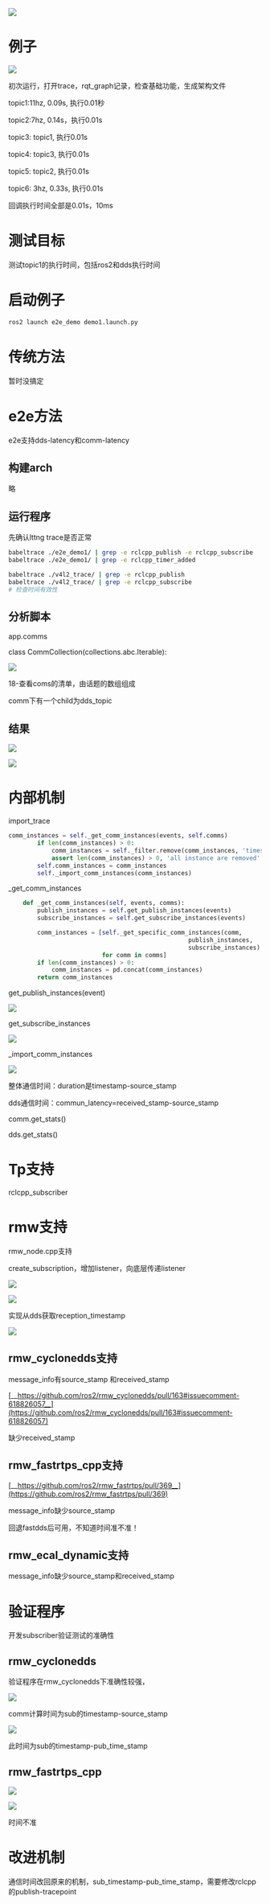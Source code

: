 ![](https://tcs.teambition.net/storage/312hca179788dab521143fe539846aa79076?Signature=eyJhbGciOiJIUzI1NiIsInR5cCI6IkpXVCJ9.eyJBcHBJRCI6IjU5Mzc3MGZmODM5NjMyMDAyZTAzNThmMSIsIl9hcHBJZCI6IjU5Mzc3MGZmODM5NjMyMDAyZTAzNThmMSIsIl9vcmdhbml6YXRpb25JZCI6IiIsImV4cCI6MTY3MTg1MTQxMCwiaWF0IjoxNjcxMjQ2NjEwLCJyZXNvdXJjZSI6Ii9zdG9yYWdlLzMxMmhjYTE3OTc4OGRhYjUyMTE0M2ZlNTM5ODQ2YWE3OTA3NiJ9.BwQNXlrggJxKDQiN4Mc_HX-MO7cRRiGxoypgE5htO3M&download=image.png "")

# 例子

![](https://tcs.teambition.net/storage/312h70675c798c7645a24785da7c0f0b3be6?Signature=eyJhbGciOiJIUzI1NiIsInR5cCI6IkpXVCJ9.eyJBcHBJRCI6IjU5Mzc3MGZmODM5NjMyMDAyZTAzNThmMSIsIl9hcHBJZCI6IjU5Mzc3MGZmODM5NjMyMDAyZTAzNThmMSIsIl9vcmdhbml6YXRpb25JZCI6IiIsImV4cCI6MTY3MTg1MTQxMCwiaWF0IjoxNjcxMjQ2NjEwLCJyZXNvdXJjZSI6Ii9zdG9yYWdlLzMxMmg3MDY3NWM3OThjNzY0NWEyNDc4NWRhN2MwZjBiM2JlNiJ9.npeQKHVoMnEljb6Cviwo8FaqvzZuzckO09LN4BUtkqg&download=architecture.png "")

初次运行，打开trace，rqt_graph记录，检查基础功能，生成架构文件

topic1:11hz,  0.09s, 执行0.01秒

topic2:7hz,  0.14s，执行0.01s

topic3:  topic1, 执行0.01s

topic4: topic3, 执行0.01s

topic5: topic2, 执行0.01s

topic6: 3hz, 0.33s, 执行0.01s

回调执行时间全部是0.01s，10ms

# 测试目标

测试topic1的执行时间，包括ros2和dds执行时间

# 启动例子

```bash
ros2 launch e2e_demo demo1.launch.py
```

# 传统方法

暂时没搞定

# e2e方法

e2e支持dds-latency和comm-latency

## 构建arch

略

## 运行程序

先确认lttng trace是否正常

```bash
babeltrace ./e2e_demo1/ | grep -e rclcpp_publish -e rclcpp_subscribe
babeltrace ./e2e_demo1/ | grep -e rclcpp_timer_added

babeltrace ./v4l2_trace/ | grep -e rclcpp_publish
babeltrace ./v4l2_trace/ | grep -e rclcpp_subscribe
# 检查时间有效性
```

## 分析脚本

app.comms

class CommCollection(collections.abc.Iterable):

![](https://tcs.teambition.net/storage/312h06216cbaac541171687f682e4b72ff43?Signature=eyJhbGciOiJIUzI1NiIsInR5cCI6IkpXVCJ9.eyJBcHBJRCI6IjU5Mzc3MGZmODM5NjMyMDAyZTAzNThmMSIsIl9hcHBJZCI6IjU5Mzc3MGZmODM5NjMyMDAyZTAzNThmMSIsIl9vcmdhbml6YXRpb25JZCI6IiIsImV4cCI6MTY3MTg1MTQxMCwiaWF0IjoxNjcxMjQ2NjEwLCJyZXNvdXJjZSI6Ii9zdG9yYWdlLzMxMmgwNjIxNmNiYWFjNTQxMTcxNjg3ZjY4MmU0YjcyZmY0MyJ9.hao6oVDzQFuvrX-vAhr_hYOs1jLSqXPbWofFYnSby54&download=image.png "")

18-查看coms的清单，由话题的数组组成

comm下有一个child为dds_topic

## 结果

![](https://tcs.teambition.net/storage/312hbe5f0a5a11dcdd7eb8137b2ef5a9d2f9?Signature=eyJhbGciOiJIUzI1NiIsInR5cCI6IkpXVCJ9.eyJBcHBJRCI6IjU5Mzc3MGZmODM5NjMyMDAyZTAzNThmMSIsIl9hcHBJZCI6IjU5Mzc3MGZmODM5NjMyMDAyZTAzNThmMSIsIl9vcmdhbml6YXRpb25JZCI6IiIsImV4cCI6MTY3MTg1MTQxMCwiaWF0IjoxNjcxMjQ2NjEwLCJyZXNvdXJjZSI6Ii9zdG9yYWdlLzMxMmhiZTVmMGE1YTExZGNkZDdlYjgxMzdiMmVmNWE5ZDJmOSJ9.XbqjGN6hp9ZwD_Xge9PQ72f9GbCdNclnEpc6u0j5ysw&download=image.png "")

![](https://tcs.teambition.net/storage/312hba012910bb98a1f0f39698bc718cf26a?Signature=eyJhbGciOiJIUzI1NiIsInR5cCI6IkpXVCJ9.eyJBcHBJRCI6IjU5Mzc3MGZmODM5NjMyMDAyZTAzNThmMSIsIl9hcHBJZCI6IjU5Mzc3MGZmODM5NjMyMDAyZTAzNThmMSIsIl9vcmdhbml6YXRpb25JZCI6IiIsImV4cCI6MTY3MTg1MTQxMCwiaWF0IjoxNjcxMjQ2NjEwLCJyZXNvdXJjZSI6Ii9zdG9yYWdlLzMxMmhiYTAxMjkxMGJiOThhMWYwZjM5Njk4YmM3MThjZjI2YSJ9.OSgI0glV2mzT1HiQl4odPOZp2hIEkChEMCdM2Nv8DuI&download=image.png "")

# 内部机制

import_trace

```python
comm_instances = self._get_comm_instances(events, self.comms)
        if len(comm_instances) > 0:
            comm_instances = self._filter.remove(comm_instances, 'timestamp')
            assert len(comm_instances) > 0, 'all instance are removed'
        self.comm_instances = comm_instances
        self._import_comm_instances(comm_instances)

```

_get_comm_instances

```python
    def _get_comm_instances(self, events, comms):
        publish_instances = self.get_publish_instances(events)
        subscribe_instances = self.get_subscribe_instances(events)

        comm_instances = [self._get_specific_comm_instances(comm,
                                                  publish_instances,
                                                  subscribe_instances) \
                          for comm in comms]
        if len(comm_instances) > 0:
            comm_instances = pd.concat(comm_instances)
        return comm_instances

```

get_publish_instances(event)

![](https://tcs.teambition.net/storage/312i9843a95fe9fd8e216ae29e66ccecbce7?Signature=eyJhbGciOiJIUzI1NiIsInR5cCI6IkpXVCJ9.eyJBcHBJRCI6IjU5Mzc3MGZmODM5NjMyMDAyZTAzNThmMSIsIl9hcHBJZCI6IjU5Mzc3MGZmODM5NjMyMDAyZTAzNThmMSIsIl9vcmdhbml6YXRpb25JZCI6IiIsImV4cCI6MTY3MTg1MTQxMCwiaWF0IjoxNjcxMjQ2NjEwLCJyZXNvdXJjZSI6Ii9zdG9yYWdlLzMxMmk5ODQzYTk1ZmU5ZmQ4ZTIxNmFlMjllNjZjY2VjYmNlNyJ9.6otcFdQdXyj-acRNeL7fumBC0P-TlbpGXRNiEB99o9A&download=image.png "")

get_subscribe_instances

![](https://tcs.teambition.net/storage/312ic049c9ac8cd38887abbf3e470843572c?Signature=eyJhbGciOiJIUzI1NiIsInR5cCI6IkpXVCJ9.eyJBcHBJRCI6IjU5Mzc3MGZmODM5NjMyMDAyZTAzNThmMSIsIl9hcHBJZCI6IjU5Mzc3MGZmODM5NjMyMDAyZTAzNThmMSIsIl9vcmdhbml6YXRpb25JZCI6IiIsImV4cCI6MTY3MTg1MTQxMCwiaWF0IjoxNjcxMjQ2NjEwLCJyZXNvdXJjZSI6Ii9zdG9yYWdlLzMxMmljMDQ5YzlhYzhjZDM4ODg3YWJiZjNlNDcwODQzNTcyYyJ9.AcC7RgEBhhHg4Z676THshODFCyeSGXHgTD1N5BnYw_0&download=image.png "")

_import_comm_instances

![](https://tcs.teambition.net/storage/312i9f87954d01cfc4bfba49fa858fc23a3f?Signature=eyJhbGciOiJIUzI1NiIsInR5cCI6IkpXVCJ9.eyJBcHBJRCI6IjU5Mzc3MGZmODM5NjMyMDAyZTAzNThmMSIsIl9hcHBJZCI6IjU5Mzc3MGZmODM5NjMyMDAyZTAzNThmMSIsIl9vcmdhbml6YXRpb25JZCI6IiIsImV4cCI6MTY3MTg1MTQxMCwiaWF0IjoxNjcxMjQ2NjEwLCJyZXNvdXJjZSI6Ii9zdG9yYWdlLzMxMmk5Zjg3OTU0ZDAxY2ZjNGJmYmE0OWZhODU4ZmMyM2EzZiJ9.3LRYwZ1L_rH1AQAENKRBFnnYSRqtX_f1WouWQnrXgAo&download=image.png "")

整体通信时间：duration是timestamp-source_stamp

dds通信时间：commun_latency=received_stamp-source_stamp

comm.get_stats()

dds.get_stats()

# Tp支持

rclcpp_subscriber

# rmw支持

rmw_node.cpp支持

create_subscription，增加listener，向底层传递listener

![](https://tcs.teambition.net/storage/312ifa3fa2f1140bd8b87c5dd97aa2c505ee?Signature=eyJhbGciOiJIUzI1NiIsInR5cCI6IkpXVCJ9.eyJBcHBJRCI6IjU5Mzc3MGZmODM5NjMyMDAyZTAzNThmMSIsIl9hcHBJZCI6IjU5Mzc3MGZmODM5NjMyMDAyZTAzNThmMSIsIl9vcmdhbml6YXRpb25JZCI6IiIsImV4cCI6MTY3MTg1MTQxMCwiaWF0IjoxNjcxMjQ2NjEwLCJyZXNvdXJjZSI6Ii9zdG9yYWdlLzMxMmlmYTNmYTJmMTE0MGJkOGI4N2M1ZGQ5N2FhMmM1MDVlZSJ9.iB1gXPdxowFkEV1Rjtpi76384OSpXmKgDXm7d5DEbx8&download=image.png "")

![](https://tcs.teambition.net/storage/312i5629e0f48a7583eddc6182e60be72e44?Signature=eyJhbGciOiJIUzI1NiIsInR5cCI6IkpXVCJ9.eyJBcHBJRCI6IjU5Mzc3MGZmODM5NjMyMDAyZTAzNThmMSIsIl9hcHBJZCI6IjU5Mzc3MGZmODM5NjMyMDAyZTAzNThmMSIsIl9vcmdhbml6YXRpb25JZCI6IiIsImV4cCI6MTY3MTg1MTQxMCwiaWF0IjoxNjcxMjQ2NjEwLCJyZXNvdXJjZSI6Ii9zdG9yYWdlLzMxMmk1NjI5ZTBmNDhhNzU4M2VkZGM2MTgyZTYwYmU3MmU0NCJ9.-sMlbMP5FwPYkIYmgiBrIgzp0NlvvHtxiinuRwgSSJQ&download=image.png "")

实现从dds获取reception_timestamp

![](https://tcs.teambition.net/storage/312ifacd1322b8d2a04c3bc03c6e16d65673?Signature=eyJhbGciOiJIUzI1NiIsInR5cCI6IkpXVCJ9.eyJBcHBJRCI6IjU5Mzc3MGZmODM5NjMyMDAyZTAzNThmMSIsIl9hcHBJZCI6IjU5Mzc3MGZmODM5NjMyMDAyZTAzNThmMSIsIl9vcmdhbml6YXRpb25JZCI6IiIsImV4cCI6MTY3MTg1MTQxMCwiaWF0IjoxNjcxMjQ2NjEwLCJyZXNvdXJjZSI6Ii9zdG9yYWdlLzMxMmlmYWNkMTMyMmI4ZDJhMDRjM2JjMDNjNmUxNmQ2NTY3MyJ9.qlgRgFb1iRlSkmFDaNFOcLrJ7C6rAWZTSE55ae1Pdkc&download=image.png "")

## rmw_cyclonedds支持

message_info有source_stamp 和received_stamp

[__https://github.com/ros2/rmw_cyclonedds/pull/163#issuecomment-618826057__](https://github.com/ros2/rmw_cyclonedds/pull/163#issuecomment-618826057)

缺少received_stamp

## rmw_fastrtps_cpp支持

[__https://github.com/ros2/rmw_fastrtps/pull/369__](https://github.com/ros2/rmw_fastrtps/pull/369)

message_info缺少source_stamp

回退fastdds后可用，不知道时间准不准！

## rmw_ecal_dynamic支持

message_info缺少source_stamp和received_stamp

# 验证程序

开发subscriber验证测试的准确性

## rmw_cyclonedds

验证程序在rmw_cyclonedds下准确性较强，

![](https://tcs.teambition.net/storage/312i8c2813e9ede425511a03cec52fa00d17?Signature=eyJhbGciOiJIUzI1NiIsInR5cCI6IkpXVCJ9.eyJBcHBJRCI6IjU5Mzc3MGZmODM5NjMyMDAyZTAzNThmMSIsIl9hcHBJZCI6IjU5Mzc3MGZmODM5NjMyMDAyZTAzNThmMSIsIl9vcmdhbml6YXRpb25JZCI6IiIsImV4cCI6MTY3MTg1MTQxMCwiaWF0IjoxNjcxMjQ2NjEwLCJyZXNvdXJjZSI6Ii9zdG9yYWdlLzMxMmk4YzI4MTNlOWVkZTQyNTUxMWEwM2NlYzUyZmEwMGQxNyJ9.y6MiH-yaSJj2v9XtscKlSVGezXeN6xeR5Gp780kZSk4&download=image.png "")

comm计算时间为sub的timestamp-source_stamp

![](https://tcs.teambition.net/storage/312i6e0b2631b82eb04a52cd58fab82f9455?Signature=eyJhbGciOiJIUzI1NiIsInR5cCI6IkpXVCJ9.eyJBcHBJRCI6IjU5Mzc3MGZmODM5NjMyMDAyZTAzNThmMSIsIl9hcHBJZCI6IjU5Mzc3MGZmODM5NjMyMDAyZTAzNThmMSIsIl9vcmdhbml6YXRpb25JZCI6IiIsImV4cCI6MTY3MTg1MTQxMCwiaWF0IjoxNjcxMjQ2NjEwLCJyZXNvdXJjZSI6Ii9zdG9yYWdlLzMxMmk2ZTBiMjYzMWI4MmViMDRhNTJjZDU4ZmFiODJmOTQ1NSJ9.1k6bNtSm1WxHikk5AbEojnMI-LMxLKFqWV_xgqcGS9I&download=image.png "")

此时间为sub的timestamp-pub_time_stamp

## rmw_fastrtps_cpp

![](https://tcs.teambition.net/storage/312i260c891f3c73ffd338091b755a9af090?Signature=eyJhbGciOiJIUzI1NiIsInR5cCI6IkpXVCJ9.eyJBcHBJRCI6IjU5Mzc3MGZmODM5NjMyMDAyZTAzNThmMSIsIl9hcHBJZCI6IjU5Mzc3MGZmODM5NjMyMDAyZTAzNThmMSIsIl9vcmdhbml6YXRpb25JZCI6IiIsImV4cCI6MTY3MTg1MTQxMCwiaWF0IjoxNjcxMjQ2NjEwLCJyZXNvdXJjZSI6Ii9zdG9yYWdlLzMxMmkyNjBjODkxZjNjNzNmZmQzMzgwOTFiNzU1YTlhZjA5MCJ9.g1QZx4uIjWZv0Z2U6B1ZSzJl93BKfjXAVN4s1Cq66-Q&download=image.png "")

![](https://tcs.teambition.net/storage/312i2c7f82c9e80ca1be0e8d429953057d1a?Signature=eyJhbGciOiJIUzI1NiIsInR5cCI6IkpXVCJ9.eyJBcHBJRCI6IjU5Mzc3MGZmODM5NjMyMDAyZTAzNThmMSIsIl9hcHBJZCI6IjU5Mzc3MGZmODM5NjMyMDAyZTAzNThmMSIsIl9vcmdhbml6YXRpb25JZCI6IiIsImV4cCI6MTY3MTg1MTQxMCwiaWF0IjoxNjcxMjQ2NjEwLCJyZXNvdXJjZSI6Ii9zdG9yYWdlLzMxMmkyYzdmODJjOWU4MGNhMWJlMGU4ZDQyOTk1MzA1N2QxYSJ9.p4OnWd-xk_SjugqN7BVsSjYLRDg6vUm8pek5RRur8v0&download=image.png "")

时间不准

# 改进机制

通信时间改回原来的机制，sub_timestamp-pub_time_stamp，需要修改rclcpp的publish-tracepoint
